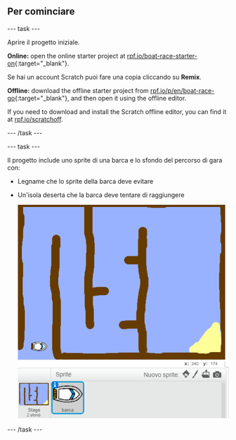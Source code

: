 ## Per cominciare

\--- task \---

Aprire il progetto iniziale.

**Online:** open the online starter project at [rpf.io/boat-race-starter-on](https://rpf.io/boat-race-starter-on){:target="_blank"}.

Se hai un account Scratch puoi fare una copia cliccando su **Remix**.

**Offline:** download the offline starter project from [rpf.io/p/en/boat-race-go](https://rpf.io/p/en/boat-race-go){:target="_blank"}, and then open it using the offline editor.

If you need to download and install the Scratch offline editor, you can find it at [rpf.io/scratchoff](https://rpf.io/scratchoff).

\--- /task \---

\--- task \---

Il progetto include uno sprite di una barca e lo sfondo del percorso di gara con:

- Legname che lo sprite della barca deve evitare
- Un'isola deserta che la barca deve tentare di raggiungere
    
    ![screenshot](images/boat-starter.png)

\--- /task \---